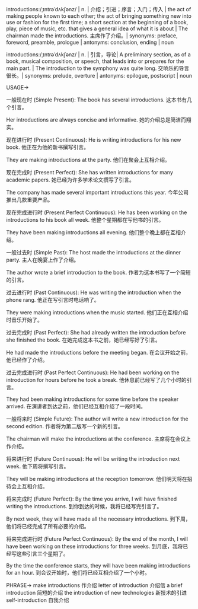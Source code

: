 introductions:/ˌɪntrəˈdʌkʃənz/ | n. | 介绍；引进；序言；入门；传入 | the act of making people known to each other; the act of bringing something new into use or fashion for the first time; a short section at the beginning of a book, play, piece of music, etc. that gives a general idea of what it is about |  The chairman made the introductions. 主席作了介绍。| synonyms: preface, foreword, preamble, prologue | antonyms: conclusion, ending | noun

introductions:/ˌɪntrəˈdʌkʃənz/ | n. |  引言，导论| A preliminary section, as of a book, musical composition, or speech, that leads into or prepares for the main part. | The introduction to the symphony was quite long. 交响乐的导言很长。| synonyms: prelude, overture | antonyms: epilogue, postscript | noun


USAGE->

一般现在时 (Simple Present):
The book has several introductions. 这本书有几个引言。

Her introductions are always concise and informative. 她的介绍总是简洁而翔实。


现在进行时 (Present Continuous):
He is writing introductions for his new book. 他正在为他的新书撰写引言。

They are making introductions at the party. 他们在聚会上互相介绍。


现在完成时 (Present Perfect):
She has written introductions for many academic papers. 她已经为许多学术论文撰写了引言。

The company has made several important introductions this year. 今年公司推出几款重要产品。


现在完成进行时 (Present Perfect Continuous):
He has been working on the introductions to his book all week. 他整个星期都在写他书的引言。

They have been making introductions all evening. 他们整个晚上都在互相介绍。


一般过去时 (Simple Past):
The host made the introductions at the dinner party. 主人在晚宴上作了介绍。

The author wrote a brief introduction to the book. 作者为这本书写了一个简短的引言。


过去进行时 (Past Continuous):
He was writing the introduction when the phone rang. 他正在写引言时电话响了。

They were making introductions when the music started.  他们正在互相介绍时音乐开始了。


过去完成时 (Past Perfect):
She had already written the introduction before she finished the book.  在她完成这本书之前，她已经写好了引言。

He had made the introductions before the meeting began. 在会议开始之前，他已经作了介绍。


过去完成进行时 (Past Perfect Continuous):
He had been working on the introduction for hours before he took a break. 他休息前已经写了几个小时的引言。

They had been making introductions for some time before the speaker arrived.  在演讲者到达之前，他们已经互相介绍了一段时间。


一般将来时 (Simple Future):
The author will write a new introduction for the second edition. 作者将为第二版写一个新的引言。

The chairman will make the introductions at the conference. 主席将在会议上作介绍。


将来进行时 (Future Continuous):
He will be writing the introduction next week. 他下周将撰写引言。

They will be making introductions at the reception tomorrow. 他们明天将在招待会上互相介绍。


将来完成时 (Future Perfect):
By the time you arrive, I will have finished writing the introductions.  到你到达的时候，我将已经写完引言了。

By next week, they will have made all the necessary introductions. 到下周，他们将已经完成了所有必要的介绍。


将来完成进行时 (Future Perfect Continuous):
By the end of the month, I will have been working on these introductions for three weeks. 到月底，我将已经写这些引言三个星期了。

By the time the conference starts, they will have been making introductions for an hour. 到会议开始时，他们将已经互相介绍了一个小时。


PHRASE->
make introductions  作介绍
letter of introduction  介绍信
a brief introduction  简短的介绍
the introduction of new technologies  新技术的引进
self-introduction  自我介绍
